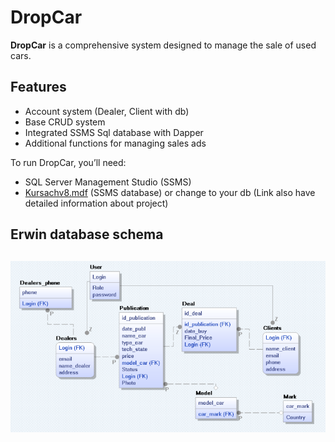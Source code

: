 # DropCar

**DropCar** is a comprehensive system designed to manage the sale of used cars.

## Features
- Account system (Dealer, Client with db)
- Base CRUD system
- Integrated SSMS Sql database with Dapper
- Additional functions for managing sales ads


To run DropCar, you’ll need:
- SQL Server Management Studio (SSMS)
- [Kursachv8.mdf](https://drive.google.com/file/d/1NqZzfuNAm5nE-C3jnGJ3agnhbrqdM_R-/view?usp=sharing) (SSMS database) or change to your db
(Link also have detailed information about project)

 ## Erwin database schema
 ## ![Erwin database schema](./databaseScheme.png)

